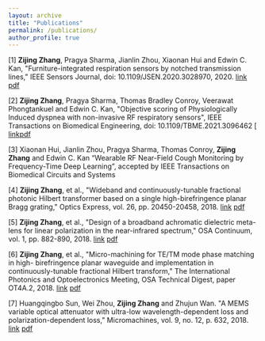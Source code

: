 ```yaml
---
layout: archive
title: "Publications"
permalink: /publications/
author_profile: true
---
```


[1] **Zijing Zhang**, Pragya Sharma, Jianlin Zhou, Xiaonan Hui and Edwin C. Kan, "Furniture-integrated respiration sensors by notched transmission lines," IEEE Sensors Journal, doi: 10.1109/JSEN.2020.3028970, 2020. [link](https://ieeexplore.ieee.org/document/9214478) [pdf](http://zijingzhang1997.github.io/files/paper1.pdf)    
      

[2] **Zijing Zhang**, Pragya Sharma, Thomas Bradley Conroy, Veerawat Phongtankuel and Edwin C. Kan, "Objective scoring of Physiologically Induced dyspnea with non-invasive RF respiratory sensors", IEEE Transactions on Biomedical Engineering, doi: 10.1109/TBME.2021.3096462 [ [link](https://ieeexplore.ieee.org/document/9483654)[pdf](http://zijingzhang1997.github.io/files/paper2.pdf)
     
[3] Xiaonan Hui, Jianlin Zhou, Pragya Sharma, Thomas Conroy, **Zijing Zhang** and Edwin C. Kan “Wearable RF Near-Field Cough Monitoring by Frequency-Time Deep Learning”, accepted by IEEE Transactions on Biomedical Circuits and Systems  

[4] **Zijing Zhang**, et al., "Wideband and continuously-tunable fractional photonic Hilbert transformer based on a single high-birefringence planar Bragg grating," Optics Express, vol. 26, pp. 20450-20458, 2018. [link](https://www.osapublishing.org/oe/fulltext.cfm?uri=oe-26-16-20450&id=395729) [pdf](http://zijingzhang1997.github.io/files/paper4.pdf)   


[5] **Zijing Zhang**, et al., "Design of a broadband achromatic dielectric meta-lens for linear polarization in the near-infrared spectrum," OSA Continuum, vol. 1, pp. 882-890, 2018. [link](https://www.osapublishing.org/osac/fulltext.cfm?uri=osac-1-3-882&id=399366) [pdf](http://zijingzhang1997.github.io/files/paper5.pdf)  


[6] **Zijing Zhang**, et al., "Micro-machining for TE/TM mode phase matching in high- birefringence planar waveguide and implementation in continuously-tunable fractional Hilbert transform," The International Photonics and Optoelectronics Meeting, OSA Technical Digest, paper OT4A.2, 2018. [link](https://www.osapublishing.org/abstract.cfm?uri=OEDI-2018-OT4A.2) [pdf](http://zijingzhang1997.github.io/files/paper6.pdf)  


[7] Huangqingbo Sun, Wei Zhou, **Zijing Zhang** and Zhujun Wan. "A MEMS variable optical attenuator with ultra-low wavelength-dependent loss and polarization-dependent loss," Micromachines, vol. 9, no. 12, p. 632, 2018. [link](https://www.ncbi.nlm.nih.gov/pmc/articles/PMC6315418/) [pdf](http://zijingzhang1997.github.io/files/paper7.pdf)
